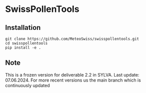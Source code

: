 # SwissPollenTools

## Installation
```
git clone https://github.com/MeteoSwiss/swisspollentools.git
cd swisspollentools
pip install -e .
```
## Note
This is a frozen version for deliverable 2.2 in SYLVA. Last update: 07.06.2024. For more recent versions us the main branch which is continuously updated
